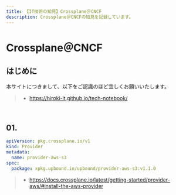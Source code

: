 ```yaml
---
title: 【IT技術の知見】Crossplane＠CNCF
description: Crossplane＠CNCFの知見を記録しています。
---
```


# Crossplane＠CNCF

## はじめに

本サイトにつきまして、以下をご認識のほど宜しくお願いいたします。

> - https://hiroki-it.github.io/tech-notebook/

<br>

## 01.

```yaml
apiVersion: pkg.crossplane.io/v1
kind: Provider
metadata:
  name: provider-aws-s3
spec:
  package: xpkg.upbound.io/upbound/provider-aws-s3:v1.1.0
```

> - https://docs.crossplane.io/latest/getting-started/provider-aws/#install-the-aws-provider

<br>
